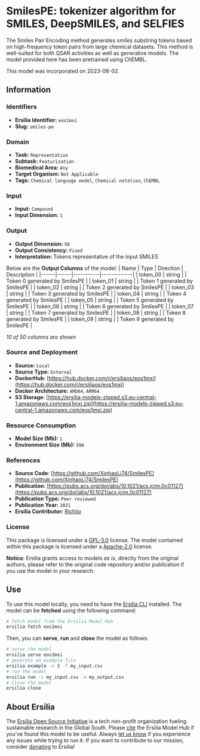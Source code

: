 # SmilesPE: tokenizer algorithm for SMILES, DeepSMILES, and SELFIES

The Smiles Pair Encoding method generates smiles substring tokens based on high-frequency token pairs from large chemical datasets. This method is well-suited for both QSAR activities as well as generative models. The model provided here has been pretrained using ChEMBL.

This model was incorporated on 2023-08-02.

## Information
### Identifiers
- **Ersilia Identifier:** `eos1mxi`
- **Slug:** `smiles-pe`

### Domain
- **Task:** `Representation`
- **Subtask:** `Featurization`
- **Biomedical Area:** `Any`
- **Target Organism:** `Not Applicable`
- **Tags:** `Chemical language model`, `Chemical notation`, `ChEMBL`

### Input
- **Input:** `Compound`
- **Input Dimension:** `1`

### Output
- **Output Dimension:** `50`
- **Output Consistency:** `Fixed`
- **Interpretation:** Tokens representative of the input SMILES

Below are the **Output Columns** of the model:
| Name | Type | Direction | Description |
|------|------|-----------|-------------|
| token_00 | string |  | Token 0 generated by SmilesPE |
| token_01 | string |  | Token 1 generated by SmilesPE |
| token_02 | string |  | Token 2 generated by SmilesPE |
| token_03 | string |  | Token 3 generated by SmilesPE |
| token_04 | string |  | Token 4 generated by SmilesPE |
| token_05 | string |  | Token 5 generated by SmilesPE |
| token_06 | string |  | Token 6 generated by SmilesPE |
| token_07 | string |  | Token 7 generated by SmilesPE |
| token_08 | string |  | Token 8 generated by SmilesPE |
| token_09 | string |  | Token 9 generated by SmilesPE |

_10 of 50 columns are shown_
### Source and Deployment
- **Source:** `Local`
- **Source Type:** `External`
- **DockerHub**: [https://hub.docker.com/r/ersiliaos/eos1mxi](https://hub.docker.com/r/ersiliaos/eos1mxi)
- **Docker Architecture:** `AMD64`, `ARM64`
- **S3 Storage**: [https://ersilia-models-zipped.s3.eu-central-1.amazonaws.com/eos1mxi.zip](https://ersilia-models-zipped.s3.eu-central-1.amazonaws.com/eos1mxi.zip)

### Resource Consumption
- **Model Size (Mb):** `1`
- **Environment Size (Mb):** `596`


### References
- **Source Code**: [https://github.com/XinhaoLi74/SmilesPE](https://github.com/XinhaoLi74/SmilesPE)
- **Publication**: [https://pubs.acs.org/doi/abs/10.1021/acs.jcim.0c01127](https://pubs.acs.org/doi/abs/10.1021/acs.jcim.0c01127)
- **Publication Type:** `Peer reviewed`
- **Publication Year:** `2021`
- **Ersilia Contributor:** [Richiio](https://github.com/Richiio)

### License
This package is licensed under a [GPL-3.0](https://github.com/ersilia-os/ersilia/blob/master/LICENSE) license. The model contained within this package is licensed under a [Apache-2.0](LICENSE) license.

**Notice**: Ersilia grants access to models _as is_, directly from the original authors, please refer to the original code repository and/or publication if you use the model in your research.


## Use
To use this model locally, you need to have the [Ersilia CLI](https://github.com/ersilia-os/ersilia) installed.
The model can be **fetched** using the following command:
```bash
# fetch model from the Ersilia Model Hub
ersilia fetch eos1mxi
```
Then, you can **serve**, **run** and **close** the model as follows:
```bash
# serve the model
ersilia serve eos1mxi
# generate an example file
ersilia example -n 3 -f my_input.csv
# run the model
ersilia run -i my_input.csv -o my_output.csv
# close the model
ersilia close
```

## About Ersilia
The [Ersilia Open Source Initiative](https://ersilia.io) is a tech non-profit organization fueling sustainable research in the Global South.
Please [cite](https://github.com/ersilia-os/ersilia/blob/master/CITATION.cff) the Ersilia Model Hub if you've found this model to be useful. Always [let us know](https://github.com/ersilia-os/ersilia/issues) if you experience any issues while trying to run it.
If you want to contribute to our mission, consider [donating](https://www.ersilia.io/donate) to Ersilia!
